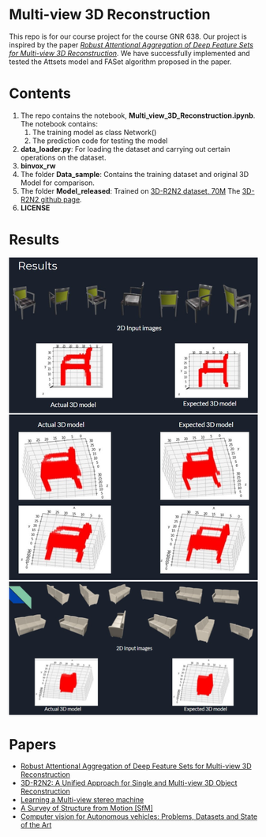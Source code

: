# Multi-view 3D Reconstruction
This repo is for our course project for the course GNR 638. Our project is inspired by the paper [*Robust Attentional Aggregation of Deep Feature Sets for Multi-view 3D Reconstruction*](https://arxiv.org/abs/1808.00758). We have successfully implemented and tested the Attsets model and FASet algorithm proposed in the paper.

# Contents
1. The repo contains the notebook, **Multi_view_3D_Reconstruction.ipynb**. The notebook contains:
    1. The training model as class Network()
    2. The prediction code for testing the model
2. **data_loader.py**: For loading the dataset and carrying out certain operations on the dataset.
3. **binvox_rw**
4. The folder **Data_sample**: Contains the training dataset and original 3D Model for comparison.
5. The folder **Model_released**: Trained on [3D-R2N2 dataset, 70M](https://drive.google.com/open?id=1A1ihqMDfZLrjQeCFWEjgp-WYb810_om-)
    The [3D-R2N2 github page](https://github.com/chrischoy/3D-R2N2).
6. **LICENSE**

# Results
![S1](/readme_images/S1.jpg)
![S2](/readme_images/S2.jpg)
![S3](/readme_images/S3.jpg)

# Papers
* [Robust Attentional Aggregation of Deep Feature Sets for Multi-view 3D Reconstruction](https://arxiv.org/abs/1808.00758)
* [3D-R2N2: A Unified Approach for Single and Multi-view 3D Object Reconstruction](https://arxiv.org/abs/1604.00449)
* [Learning a Multi-view stereo machine](https://arxiv.org/abs/1708.05375)
* [A Survey of Structure from Motion [SfM]](https://arxiv.org/abs/1701.08493)
* [Computer vision for Autonomous vehicles: Problems, Datasets and State of the Art](https://arxiv.org/abs/1704.05519)
